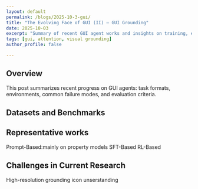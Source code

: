 ```yaml
---
layout: default
permalink: /blogs/2025-10-3-gui/
title: "The Evolving Face of GUI (II) – GUI Grounding"
date: 2025-10-03
excerpt: "Summary of recent GUI agent works and insights on training, evaluation, and design patterns"
tags: [gui, attention, visual grounding]
author_profile: false

---
```


<div class="blog-post" markdown="1">

## Overview
This post summarizes recent progress on GUI agents: task formats, environments, common failure modes, and evaluation criteria.

## Datasets and Benchmarks

## Representative works
Prompt-Based:mainly on property models
SFT-Based
RL-Based
<!-- ## Problem Setup
- What is a GUI agent? Typical inputs (screens, DOM, OCR) and outputs (actions, coordinates, key sequences).
- Benchmarks and tasks: form filling, navigation, multi-step workflows.

## Recent Works (Brief)
- Agent architectures: planning + acting, reflection, tool-use, multi-agent collaboration.
- Perception: OCR, layout understanding, vision-language grounding.
- Action spaces: pixel vs. DOM vs. programmatic APIs.

## Design Tips
- Use hierarchical policies (high-level planner + low-level controller).
- Add self-check and rollback strategies.
- Maintain action history and error classifiers. -->

<!-- ## Takeaways
- GUI agents benefit from structured state (DOM/layout) and reliable action abstractions.
- Robustness needs explicit handling of UI variability and error recovery. -->

## Challenges in Current Research
High-resolution grounding
icon unserstanding

</div>
